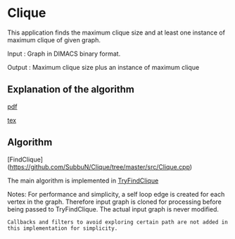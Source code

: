 # Clique

This application finds the maximum clique size and at least one instance of maximum clique of given graph.

Input : Graph in DIMACS binary format.

Output : Maximum clique size plus an instance of maximum clique


## Explanation of the algorithm

[pdf](https://github.com/SubbuN/Clique/tree/master/doc/slides/MaximumClique.pdf)

[tex](https://github.com/SubbuN/Clique/tree/master/doc/slides/MaximumClique.tex)


## Algorithm

[FindClique] (https://github.com/SubbuN/Clique/tree/master/src/Clique.cpp)

The main algorithm is implemented in [TryFindClique](https://github.com/SubbuN/Clique/tree/master/src/Clique.cpp)

Notes:
	For performance and simplicity, a self loop edge is created for each vertex in the graph. Therefore
input graph is cloned for processing before being passed to TryFindClique. The actual input graph is never modified.

	Callbacks and filters to avoid exploring certain path are not added in this implementation for simplicity.

